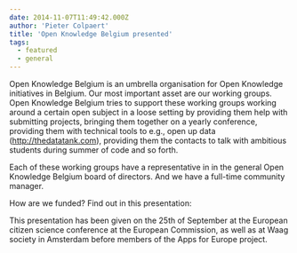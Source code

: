 ```yaml
---
date: 2014-11-07T11:49:42.000Z
author: 'Pieter Colpaert'
title: 'Open Knowledge Belgium presented'
tags:
  - featured
  - general
---
```


Open Knowledge Belgium is an umbrella organisation for Open Knowledge initiatives in Belgium. Our most important asset are our working groups. Open Knowledge Belgium tries to support these working groups working around a certain open subject in a loose setting by providing them help with submitting projects, bringing them together on a yearly conference, providing them with technical tools to e.g., open up data (<http://thedatatank.com>), providing them the contacts to talk with ambitious students during summer of code and so forth.

Each of these working groups have a representative in in the general Open Knowledge Belgium board of directors. And we have a full-time community manager.

How are we funded? Find out in this presentation:

<script async="" class="speakerdeck-embed" data-id="146459d02482013299ff7e85eb08a929" data-ratio="1.77777777777778" src="//speakerdeck.com/assets/embed.js"></script>

This presentation has been given on the 25th of September at the European citizen science conference at the European Commission, as well as at Waag society in Amsterdam before members of the Apps for Europe project.
